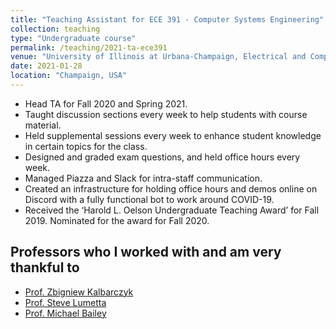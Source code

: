 ```yaml
---
title: "Teaching Assistant for ECE 391 - Computer Systems Engineering"
collection: teaching
type: "Undergraduate course"
permalink: /teaching/2021-ta-ece391
venue: "University of Illinois at Urbana-Champaign, Electrical and Computer Engineering"
date: 2021-01-28
location: "Champaign, USA"
---
```


* Head TA for Fall 2020 and Spring 2021.
* Taught discussion sections every week to help students with course material.
* Held supplemental sessions every week to enhance student knowledge in certain topics for the class.
* Designed and graded exam questions, and held office hours every week.
* Managed Piazza and Slack for intra-staff communication.
* Created an infrastructure for holding office hours and demos online on Discord with a fully functional
bot to work around COVID-19.
* Received the ‘Harold L. Oelson Undergraduate Teaching Award’ for Fall 2019. Nominated for the
award for Fall 2020.

## Professors who I worked with and am very thankful to
* [Prof. Zbigniew Kalbarczyk](http://csl.illinois.edu/directory/profile/kalbarcz)
* [Prof. Steve Lumetta](http://lumetta.web.engr.illinois.edu)
* [Prof. Michael Bailey](https://mdbailey.ece.illinois.edu)